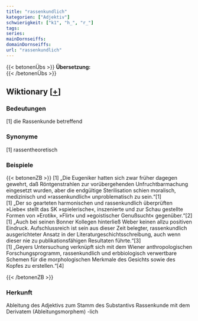 ```yaml
---
title: "rassenkundlich"
kategorien: ["Adjektiv"]
schwierigkeit: ["k1", "h_", "r_"]
tags:
series:
mainDornseiffs:
domainDornseiffs:
url: "rassenkundlich"
---
```


{{< betonenÜbs >}}
**Übersetzung:**  
{{< /betonenÜbs >}}

## Wiktionary [[+](https://de.wiktionary.org/wiki/rassenkundlich)]

### Bedeutungen
[1] die Rassenkunde betreffend  

### Synonyme
[1] rassentheoretisch  

### Beispiele
{{< betonenZB >}}
[1] „Die Eugeniker hatten sich zwar früher dagegen gewehrt, daß Röntgenstrahlen zur vorübergehenden Unfruchtbarmachung eingesetzt wurden, aber die endgültige Sterilisation schien moralisch, medizinisch und »rassenkundlich« unproblematisch zu sein.“[1]  
[1] „Der so gearteten harmonischen und rassenkundlich überprüften »Liebe« stellt das SK »spielerische«, inszenierte und zur Schau gestellte Formen von »Erotik«, »Flirt« und »egoistischer Genußsucht« gegenüber.“[2]  
[1] „Auch bei seinen Bonner Kollegen hinterließ Weber keinen allzu positiven Eindruck. Aufschlussreich ist sein aus dieser Zeit belegter, rassenkundlich ausgerichteter Ansatz in der Literaturgeschichtsschreibung, auch wenn dieser nie zu publikationsfähigen Resultaten führte.“[3]  
[1] „Geyers Untersuchung verknüpft sich mit dem Wiener anthropologischen Forschungsprogramm, rassenkundlich und erbbiologisch verwertbare Schemen für die morphologischen Merkmale des Gesichts sowie des Kopfes zu erstellen.“[4]  

{{< /betonenZB >}}
### Herkunft
Ableitung des Adjektivs zum Stamm des Substantivs Rassenkunde mit dem Derivatem (Ableitungsmorphem) -lich  


